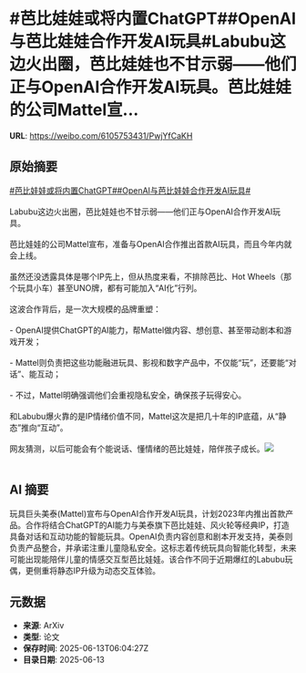 # #芭比娃娃或将内置ChatGPT##OpenAI与芭比娃娃合作开发AI玩具#Labubu这边火出圈，芭比娃娃也不甘示弱——他们正与OpenAI合作开发AI玩具。芭比娃娃的公司Mattel宣...

**URL**: https://weibo.com/6105753431/PwjYfCaKH

## 原始摘要

<a href="https://m.weibo.cn/search?containerid=231522type%3D1%26t%3D10%26q%3D%23%E8%8A%AD%E6%AF%94%E5%A8%83%E5%A8%83%E6%88%96%E5%B0%86%E5%86%85%E7%BD%AEChatGPT%23&amp;extparam=%23%E8%8A%AD%E6%AF%94%E5%A8%83%E5%A8%83%E6%88%96%E5%B0%86%E5%86%85%E7%BD%AEChatGPT%23" data-hide=""><span class="surl-text">#芭比娃娃或将内置ChatGPT#</span></a><a href="https://m.weibo.cn/search?containerid=231522type%3D1%26t%3D10%26q%3D%23OpenAI%E4%B8%8E%E8%8A%AD%E6%AF%94%E5%A8%83%E5%A8%83%E5%90%88%E4%BD%9C%E5%BC%80%E5%8F%91AI%E7%8E%A9%E5%85%B7%23&amp;extparam=%23OpenAI%E4%B8%8E%E8%8A%AD%E6%AF%94%E5%A8%83%E5%A8%83%E5%90%88%E4%BD%9C%E5%BC%80%E5%8F%91AI%E7%8E%A9%E5%85%B7%23" data-hide=""><span class="surl-text">#OpenAI与芭比娃娃合作开发AI玩具#</span></a><br><br>Labubu这边火出圈，芭比娃娃也不甘示弱——他们正与OpenAI合作开发AI玩具。<br><br>芭比娃娃的公司Mattel宣布，准备与OpenAI合作推出首款AI玩具，而且今年内就会上线。<br><br>虽然还没透露具体是哪个IP先上，但从热度来看，不排除芭比、Hot Wheels（那个玩具小车）甚至UNO牌，都有可能加入“AI化”行列。<br><br>这波合作背后，是一次大规模的品牌重塑：<br><br>- OpenAI提供ChatGPT的AI能力，帮Mattel做内容、想创意、甚至带动剧本和游戏开发；<br><br>- Mattel则负责把这些功能融进玩具、影视和数字产品中，不仅能“玩”，还要能“对话”、能互动；<br><br>- 不过，Mattel明确强调他们会重视隐私安全，确保孩子玩得安心。<br><br>和Labubu爆火靠的是IP情绪价值不同，Mattel这次是把几十年的IP底蕴，从“静态”推向“互动”。  <br><br>网友猜测，以后可能会有个能说话、懂情绪的芭比娃娃，陪伴孩子成长。<img style="" src="https://tvax1.sinaimg.cn/large/006Fd7o3gy1i2dj3ozvrij316o0sgqv5.jpg" referrerpolicy="no-referrer"><br><br>

## AI 摘要

玩具巨头美泰(Mattel)宣布与OpenAI合作开发AI玩具，计划2023年内推出首款产品。合作将结合ChatGPT的AI能力与美泰旗下芭比娃娃、风火轮等经典IP，打造具备对话和互动功能的智能玩具。OpenAI负责内容创意和剧本开发支持，美泰则负责产品整合，并承诺注重儿童隐私安全。这标志着传统玩具向智能化转型，未来可能出现能陪伴儿童的情感交互型芭比娃娃。该合作不同于近期爆红的Labubu玩偶，更侧重将静态IP升级为动态交互体验。

## 元数据

- **来源**: ArXiv
- **类型**: 论文
- **保存时间**: 2025-06-13T06:04:27Z
- **目录日期**: 2025-06-13
